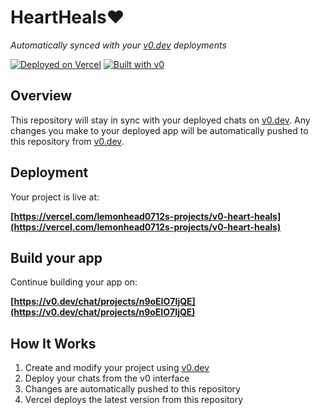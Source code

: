 # HeartHeals♥

*Automatically synced with your [v0.dev](https://v0.dev) deployments*

[![Deployed on Vercel](https://img.shields.io/badge/Deployed%20on-Vercel-black?style=for-the-badge&logo=vercel)](https://vercel.com/lemonhead0712s-projects/v0-heart-heals)
[![Built with v0](https://img.shields.io/badge/Built%20with-v0.dev-black?style=for-the-badge)](https://v0.dev/chat/projects/n9oEIO7IjQE)

## Overview

This repository will stay in sync with your deployed chats on [v0.dev](https://v0.dev).
Any changes you make to your deployed app will be automatically pushed to this repository from [v0.dev](https://v0.dev).

## Deployment

Your project is live at:

**[https://vercel.com/lemonhead0712s-projects/v0-heart-heals](https://vercel.com/lemonhead0712s-projects/v0-heart-heals)**

## Build your app

Continue building your app on:

**[https://v0.dev/chat/projects/n9oEIO7IjQE](https://v0.dev/chat/projects/n9oEIO7IjQE)**

## How It Works

1. Create and modify your project using [v0.dev](https://v0.dev)
2. Deploy your chats from the v0 interface
3. Changes are automatically pushed to this repository
4. Vercel deploys the latest version from this repository